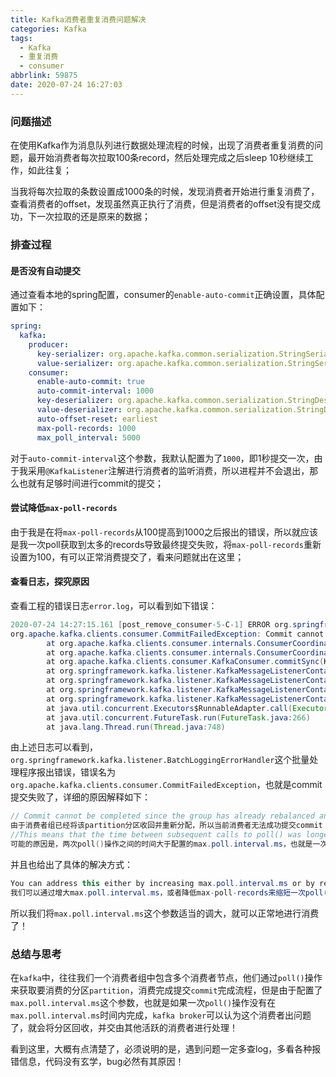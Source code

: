 ```yaml
---
title: Kafka消费者重复消费问题解决
categories: Kafka
tags:
  - Kafka
  - 重复消费
  - consumer
abbrlink: 59875
date: 2020-07-24 16:27:03
---
```

### 问题描述

在使用Kafka作为消息队列进行数据处理流程的时候，出现了消费者重复消费的问题，最开始消费者每次拉取100条record，然后处理完成之后sleep 10秒继续工作，如此往复；

当我将每次拉取的条数设置成1000条的时候，发现消费者开始进行重复消费了，查看消费者的offset，发现虽然真正执行了消费，但是消费者的offset没有提交成功，下一次拉取的还是原来的数据；

<!--more-->

### 排查过程

#### 是否没有自动提交

通过查看本地的spring配置，consumer的`enable-auto-commit`正确设置，具体配置如下：

``` yml
spring:
  kafka:
    producer:
      key-serializer: org.apache.kafka.common.serialization.StringSerializer
      value-serializer: org.apache.kafka.common.serialization.StringSerializer
    consumer:
      enable-auto-commit: true
      auto-commit-interval: 1000
      key-deserializer: org.apache.kafka.common.serialization.StringDeserializer
      value-deserializer: org.apache.kafka.common.serialization.StringDeserializer
      auto-offset-reset: earliest
      max-poll-records: 1000
      max_poll_interval: 5000
```

对于`auto-commit-interval`这个参数，我默认配置为了`1000`，即1秒提交一次，由于我采用`@KafkaListener`注解进行消费者的监听消费，所以进程并不会退出，那么也就有足够时间进行commit的提交；

#### 尝试降低`max-poll-records`

由于我是在将`max-poll-records`从100提高到1000之后报出的错误，所以就应该是我一次poll获取到太多的records导致最终提交失败，将`max-poll-records`重新设置为100，有可以正常消费提交了，看来问题就出在这里；

#### 查看日志，探究原因

查看工程的错误日志`error.log`，可以看到如下错误：

```java
2020-07-24 14:27:15.161 [post_remove_consumer-5-C-1] ERROR org.springframework.kafka.listener.BatchLoggingErrorHandler 254 - Error while processing:
org.apache.kafka.clients.consumer.CommitFailedException: Commit cannot be completed since the group has already rebalanced and assigned the partitions to another member. This means that the time between subsequent calls to poll() was longer than the configured max.poll.interval.ms, which typically implies that the poll loop is spending too much time message processing. You can address this either by increasing max.poll.interval.ms or by reducing the maximum size of batches returned in poll() with max.poll.records.
        at org.apache.kafka.clients.consumer.internals.ConsumerCoordinator.sendOffsetCommitRequest(ConsumerCoordinator.java:820)
        at org.apache.kafka.clients.consumer.internals.ConsumerCoordinator.commitOffsetsSync(ConsumerCoordinator.java:692)
        at org.apache.kafka.clients.consumer.KafkaConsumer.commitSync(KafkaConsumer.java:1454)
        at org.springframework.kafka.listener.KafkaMessageListenerContainer$ListenerConsumer.commitIfNecessary(KafkaMessageListenerContainer.java:1968)
        at org.springframework.kafka.listener.KafkaMessageListenerContainer$ListenerConsumer.processCommits(KafkaMessageListenerContainer.java:1791)
        at org.springframework.kafka.listener.KafkaMessageListenerContainer$ListenerConsumer.pollAndInvoke(KafkaMessageListenerContainer.java:940)
        at org.springframework.kafka.listener.KafkaMessageListenerContainer$ListenerConsumer.run(KafkaMessageListenerContainer.java:901)
        at java.util.concurrent.Executors$RunnableAdapter.call(Executors.java:511)
        at java.util.concurrent.FutureTask.run(FutureTask.java:266)
        at java.lang.Thread.run(Thread.java:748)

```

由上述日志可以看到，`org.springframework.kafka.listener.BatchLoggingErrorHandler`这个批量处理程序报出错误，错误名为`org.apache.kafka.clients.consumer.CommitFailedException`，也就是commit提交失败了，详细的原因解释如下：

```java
// Commit cannot be completed since the group has already rebalanced and assigned the partitions to another member.
由于消费者组已经将该partition分区收回并重新分配，所以当前消费者无法成功提交commit！
//This means that the time between subsequent calls to poll() was longer than the configured max.poll.interval.ms, which typically implies that the poll loop is spending too much time message processing. 
可能的原因是，两次poll()操作之间的时间大于配置的max.poll.interval.ms，也就是一次poll耗费太多的时间了！
```

并且也给出了具体的解决方式：

```java
You can address this either by increasing max.poll.interval.ms or by reducing the maximum size of batches returned in poll() with max.poll.records.
我们可以通过增大max.poll.interval.ms，或者降低max-poll-records来缩短一次poll()操作的处理时间，从而修复上述错误。
```

所以我们将`max.poll.interval.ms`这个参数适当的调大，就可以正常地进行消费了！

### 总结与思考

在`kafka`中，往往我们一个消费者组中包含多个消费者节点，他们通过`poll()`操作来获取要消费的分区`partition`，消费完成提交`commit`完成流程，但是由于配置了``max.poll.interval.ms``这个参数，也就是如果一次`poll()`操作没有在``max.poll.interval.ms``时间内完成，`kafka broker`可以认为这个消费者出问题了，就会将分区回收，并交由其他活跃的消费者进行处理！

看到这里，大概有点清楚了，必须说明的是，遇到问题一定多查log，多看各种报错信息，代码没有玄学，bug必然有其原因！
